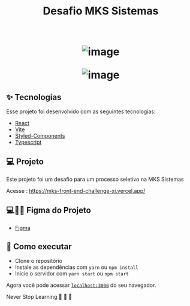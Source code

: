 
<h1 align="center" >
Desafio MKS Sistemas 
</h1>



<br>

<h1 align="center">
    
  ![image](https://github.com/RafaelFigueiredo2203/mks-front_end-challenge/assets/60237326/2979c9a2-36fd-499c-a511-4b46dcf13733)


  
  ![image](https://github.com/RafaelFigueiredo2203/mks-front_end-challenge/assets/60237326/6317bad7-d2d1-4551-bd93-1f756b495f24)


  </h1>

## ✨ Tecnologias

Esse projeto foi desenvolvido com as seguintes tecnologias:

- [React](https://reactjs.org)
- [Vite](https://vitejs.dev/)
- [Styled-Components](https://styled-components.com/)
- [Typescript](https://www.typescriptlang.org/)


## 💻 Projeto

Este projeto foi um desafio para um processo seletivo na MKS Sistemas <br>

Acesse : https://mks-front-end-challenge-xi.vercel.app/

## 💻💅🏻 Figma do Projeto

- [Figma](https://www.figma.com/file/jPZeU9a0xDMd8BX3DQhqCr/MKS-Front-end-challenge-(Copy)?node-id=5%3A207&mode=dev)

## 🚀 Como executar

- Clone o repositório
- Instale as dependências com `yarn` ou `npm install`
- Inicie o servidor com `yarn start` ou `npm start`

Agora você pode acessar [`localhost:3000`](http://localhost:3000) do seu navegador.

Never Stop Learning.🚀 🚀 🚀 
